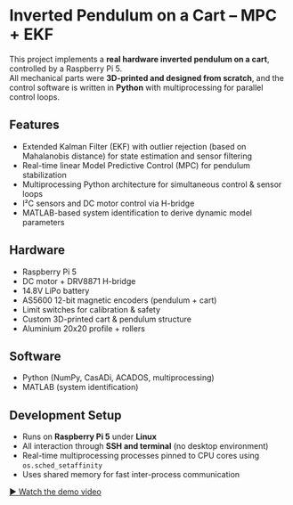 # Inverted Pendulum on a Cart – MPC + EKF

This project implements a **real hardware inverted pendulum on a cart**, controlled by a Raspberry Pi 5.  
All mechanical parts were **3D-printed and designed from scratch**, and the control software is written in **Python** with multiprocessing for parallel control loops.



## Features
- Extended Kalman Filter (EKF) with outlier rejection (based on Mahalanobis distance) for state estimation and sensor filtering
- Real-time linear Model Predictive Control (MPC) for pendulum stabilization  
- Multiprocessing Python architecture for simultaneous control & sensor loops  
- I²C sensors and DC motor control via H-bridge  
- MATLAB-based system identification to derive dynamic model parameters 

## Hardware
- Raspberry Pi 5  
- DC motor + DRV8871 H-bridge
- 14.8V LiPo battery  
- AS5600 12-bit magnetic encoders (pendulum + cart)  
- Limit switches for calibration & safety  
- Custom 3D-printed cart & pendulum structure
- Aluminium 20x20 profile + rollers  

## Software
- Python (NumPy, CasADi, ACADOS, multiprocessing)  
- MATLAB (system identification)

## Development Setup
- Runs on **Raspberry Pi 5** under **Linux**  
- All interaction through **SSH and terminal** (no desktop environment)  
- Real-time multiprocessing processes pinned to CPU cores using `os.sched_setaffinity`  
- Uses shared memory for fast inter-process communication


[▶ Watch the demo video](demo/inverted_pendulum_demo.mp4)  
